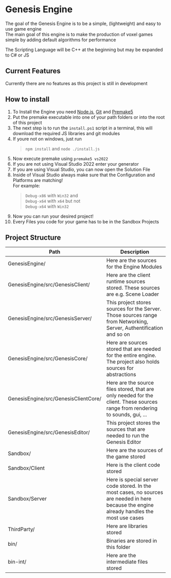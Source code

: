 # Genesis Engine
The goal of the Genesis Engine is to be a simple, (lightweight) and easy to use game engine  
The main goal of this engine is to make the production of voxel games simple by adding default algorithms for performance  

The Scripting Language will be C++ at the beginning but may be expanded to C# or JS  

## Current Features
Currently there are no features as this project is still in development  

## How to install
1. To Install the Engine you need [Node.js](https://nodejs.org/en/), [Git](https://git-scm.com) and [Premake5](https://premake.github.io)
2. Put the premake executable into one of your path folders or into the root of this project
3. The next step is to run the ``install.ps1`` script in a terminal, this will download the required JS libraries and git modules
4. If youre not on windows, just run
	>``npm install`` and ``node ./install.js``
5. Now execute premake using ``premake5 vs2022``
6. If you are not using Visual Studio 2022 enter your generator
7. If you are using Visual Studio, you can now open the Solution File
8. Inside of Visual Studio always make sure that the Configuration and Platforms are matching!  
   For example: 
   > `Debug-x86` with `Win32` and  
	 `Debug-x64` with `x64` but not  
	 `Debug-x64` with `Win32`
9. Now you can run your desired project!
10. Every Files you code for your game has to be in the Sandbox Projects

## Project Structure
| Path | Description |
|------|-------------|
| GenesisEngine/ | Here are the sources for the Engine Modules |
| GenesisEngine/src/GenesisClient/ | Here are the client runtime sources stored. These sources are e.g. Scene Loader |
| GenesisEngine/src/GenesisServer/ | This project stores sources for the Server. Those sources range from Networking, Server, Authentification and so on |
| GenesisEngine/src/GenesisCore/ | Here are sources stored that are needed for the entire engine. The project also holds sources for abstractions |
| GenesisEngine/src/GenesisClientCore/ | Here are the source files stored, that are only needed for the client. These sources range from rendering to sounds, gui, ...
| GenesisEngine/src/GenesisEditor/ | This project stores the sources that are needed to run the Genesis Editor |
| Sandbox/ | Here are the sources of the game stored |
| Sandbox/Client | Here is the client code stored |
| Sandbox/Server | Here is special server code stored. In the most cases, no sources are needed in here because the engine already handles the most use cases |
| ThirdParty/ | Here are libraries stored |
| bin/ | Binaries are stored in this folder |
| bin-int/ | Here are the intermediate files stored |
